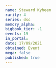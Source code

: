 ```yaml
---
name: Steward Kyheem
rarity: 4
series: dsc
memory_alpha:
bigbook_tier: -1
events: 19
in_portal:
date: 17/09/2021
obtained: Event
mega: false
published: true
---
```




